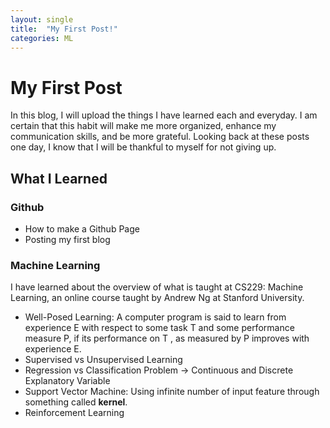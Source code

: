 ```yaml
---
layout: single
title:  "My First Post!"
categories: ML
---
```


# My First Post

In this blog, I will upload the things I have learned each and everyday.
I am certain that this habit will make me more organized, enhance my communication skills, and be more grateful.
Looking back at these posts one day, I know that I will be thankful to myself for not giving up.

## What I Learned

### Github
* How to make a Github Page
* Posting my first blog

### Machine Learning

I have learned about the overview of what is taught at CS229: Machine Learning, an online course taught by Andrew Ng at Stanford University.

* Well-Posed Learning: A computer program is said to learn from experience E with respect to some task T and some performance measure P, if its performance on T , as measured by P improves with experience E.
* Supervised vs Unsupervised Learning
* Regression vs Classification Problem -> Continuous and Discrete Explanatory Variable
* Support Vector Machine: Using infinite number of input feature through something called **kernel**.
* Reinforcement Learning
